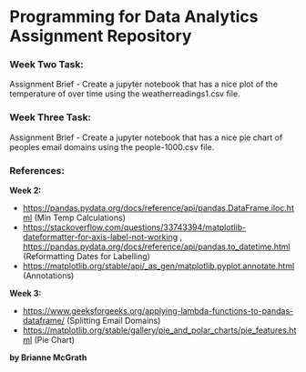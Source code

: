 # Programming for Data Analytics Assignment Repository 

### Week Two Task:
Assignment Brief - Create a jupyter notebook that has a nice plot of the temperature of over time using the weatherreadings1.csv file. 

### Week Three Task:
Assignment Brief - Create a jupyter notebook that has a nice pie chart of peoples email domains using the people-1000.csv file. 

### References:

**Week 2:** 
- https://pandas.pydata.org/docs/reference/api/pandas.DataFrame.iloc.html (Min Temp Calculations)
- https://stackoverflow.com/questions/33743394/matplotlib-dateformatter-for-axis-label-not-working , https://pandas.pydata.org/docs/reference/api/pandas.to_datetime.html (Reformatting Dates for Labelling)
- https://matplotlib.org/stable/api/_as_gen/matplotlib.pyplot.annotate.html (Annotations)

**Week 3:**
- https://www.geeksforgeeks.org/applying-lambda-functions-to-pandas-dataframe/ (Splitting Email Domains)
- https://matplotlib.org/stable/gallery/pie_and_polar_charts/pie_features.html (Pie Chart)

**by Brianne McGrath**